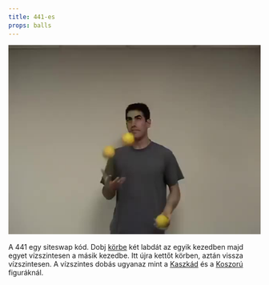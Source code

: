 ```yaml
---
title: 441-es
props: balls
---
```


![441](/site/videos/poster/441.jpg)

A 441 egy siteswap kód. Dobj [körbe](/site/hu/kor-kifele/README.md) két labdát az egyik kezedben majd egyet vízszintesen a másik kezedbe. Itt újra kettőt körben, aztán vissza vízszintesen. A vízszintes dobás ugyanaz mint a [Kaszkád](/site/hu/kaszkad/README.md) és a [Koszorú](/site/hu/koszoru/README.md) figuráknál.

